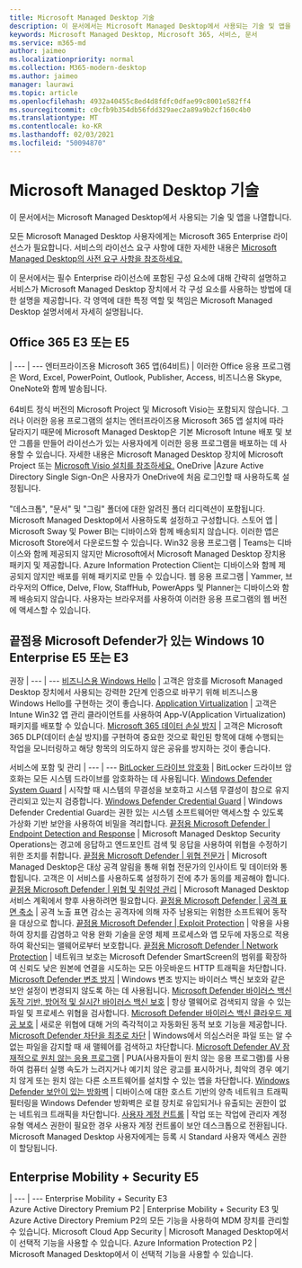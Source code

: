 ```yaml
---
title: Microsoft Managed Desktop 기술
description: 이 문서에서는 Microsoft Managed Desktop에서 사용되는 기술 및 앱을 나열합니다.
keywords: Microsoft Managed Desktop, Microsoft 365, 서비스, 문서
ms.service: m365-md
author: jaimeo
ms.localizationpriority: normal
ms.collection: M365-modern-desktop
ms.author: jaimeo
manager: laurawi
ms.topic: article
ms.openlocfilehash: 4932a40455c8ed4d8fdfc0dfae99c8001e582ff4
ms.sourcegitcommit: c0cfb9b354db56fdd329aec2a89a9b2cf160c4b0
ms.translationtype: MT
ms.contentlocale: ko-KR
ms.lasthandoff: 02/03/2021
ms.locfileid: "50094870"
---
```

# <a name="microsoft-managed-desktop-technologies"></a>Microsoft Managed Desktop 기술

이 문서에서는 Microsoft Managed Desktop에서 사용되는 기술 및 앱을 나열합니다.

<!-- Microsoft 365 E5; Device as a Service -->
<!-- in O365 table, standard suite, removed this sentence "Please see the Installation of Project/Visio 64bit Click to Run Addendum for important deployment instructions. -->

모든 Microsoft Managed Desktop 사용자에게는 Microsoft 365 Enterprise 라이선스가 필요합니다. 서비스의 라이선스 요구 사항에 대한 자세한 내용은 [Microsoft Managed Desktop의 사전 요구 사항을 참조하세요.](../get-ready/prerequisites.md)

이 문서에서는 필수 Enterprise 라이선스에 포함된 구성 요소에 대해 간략히 설명하고 서비스가 Microsoft Managed Desktop 장치에서 각 구성 요소를 사용하는 방법에 대한 설명을 제공합니다. 각 영역에 대한 특정 역할 및 책임은 Microsoft Managed Desktop 설명서에서 자세히 설명됩니다. 

## <a name="office-365-e3-or-e5"></a>Office 365 E3 또는 E5
 |
 --- | ---
엔터프라이즈용 Microsoft 365 앱(64비트) | 이러한 Office 응용 프로그램은 Word, Excel, PowerPoint, Outlook, Publisher, Access, 비즈니스용 Skype, OneNote와 함께 발송됩니다.<br><br>64비트 정식 버전의 Microsoft Project 및 Microsoft Visio는 포함되지 않습니다. 그러나 이러한 응용 프로그램의 설치는 엔터프라이즈용 Microsoft 365 앱 설치에 따라 달라지기 때문에 Microsoft Managed Desktop은 기본 Microsoft Intune 배포 및 보안 그룹을 만들어 라이선스가 있는 사용자에게 이러한 응용 프로그램을 배포하는 데 사용할 수 있습니다. 자세한 내용은 Microsoft Managed Desktop 장치에 Microsoft Project 또는 [Microsoft Visio 설치를 참조하세요.](../get-started/project-visio.md)
OneDrive |Azure Active Directory Single Sign-On은 사용자가 OneDrive에 처음 로그인할 때 사용하도록 설정됩니다.<br><br>"데스크톱", "문서" 및 "그림" 폴더에 대한 알려진 폴더 리디렉션이 포함됩니다. Microsoft Managed Desktop에서 사용하도록 설정하고 구성합니다.
스토어 앱 |    Microsoft Sway 및 Power BI는 디바이스와 함께 배송되지 않습니다. 이러한 앱은 Microsoft Store에서 다운로드할 수 있습니다.
Win32 응용 프로그램 |    Teams는 디바이스와 함께 제공되지 않지만 Microsoft에서 Microsoft Managed Desktop 장치용 패키지 및 제공합니다. Azure Information Protection Client는 디바이스와 함께 제공되지 않지만 배포를 위해 패키지로 만들 수 있습니다.
웹 응용 프로그램 |  Yammer, 브라우저의 Office, Delve, Flow, StaffHub, PowerApps 및 Planner는 디바이스와 함께 배송되지 않습니다. 사용자는 브라우저를 사용하여 이러한 응용 프로그램의 웹 버전에 액세스할 수 있습니다.



## <a name="windows-10-enterprise-e5-or-e3-with-microsoft-defender-for-endpoint"></a>끝점용 Microsoft Defender가 있는 Windows 10 Enterprise E5 또는 E3
권장
 |
 --- | ---
[비즈니스용 Windows Hello](https://docs.microsoft.com/windows/security/identity-protection/hello-for-business/hello-identity-verification) | 고객은 암호를 Microsoft Managed Desktop 장치에서 사용되는 강력한 2단계 인증으로 바꾸기 위해 비즈니스용 Windows Hello를 구현하는 것이 좋습니다.
[Application Virtualization](https://docs.microsoft.com/windows/application-management/app-v/appv-technical-reference) | 고객은 Intune Win32 앱 관리 클라이언트를 사용하여 App-V(Application Virtualization) 패키지를 배포할 수 있습니다.
[Microsoft 365 데이터 손실 방지](https://docs.microsoft.com/microsoft-365/compliance/endpoint-dlp-learn-about) | 고객은 Microsoft 365 DLP(데이터 손실 방지)를 구현하여 중요한 것으로 확인된 항목에 대해 수행되는 작업을 모니터링하고 해당 항목의 의도하지 않은 공유를 방지하는 것이 좋습니다.   

서비스에 포함 및 관리
 |
 --- | ---
[BitLocker 드라이브 암호화](https://docs.microsoft.com/windows/security/information-protection/bitlocker/bitlocker-overview) | BitLocker 드라이브 암호화는 모든 시스템 드라이브를 암호화하는 데 사용됩니다. 
[Windows Defender System Guard]( https://docs.microsoft.com/windows/security/threat-protection/windows-defender-system-guard/system-guard-how-hardware-based-root-of-trust-helps-protect-windows) | 시작할 때 시스템의 무결성을 보호하고 시스템 무결성이 참으로 유지 관리되고 있는지 검증합니다.
[Windows Defender Credential Guard]( https://docs.microsoft.com/windows/security/identity-protection/credential-guard/credential-guard) | Windows Defender Credential Guard는 권한 있는 시스템 소프트웨어만 액세스할 수 있도록 가상화 기반 보안을 사용하여 비밀을 격리합니다.
[끝점용 Microsoft Defender | Endpoint Detection and Response](https://docs.microsoft.com/windows/security/threat-protection/microsoft-defender-atp/overview-endpoint-detection-response) |     Microsoft Managed Desktop Security Operations는 경고에 응답하고 엔드포인트 검색 및 응답을 사용하여 위협을 수정하기 위한 조치를 취합니다.
[끝점용 Microsoft Defender | 위협 전문가](https://docs.microsoft.com/windows/security/threat-protection/microsoft-defender-atp/microsoft-threat-experts) | Microsoft Managed Desktop은 대상 공격 알림을 통해 위협 전문가의 인사이트 및 데이터와 통합됩니다. 고객은 이 서비스를 사용하도록 설정하기 전에 추가 동의를 제공해야 합니다.  
[끝점용 Microsoft Defender | 위협 및 취약성 관리](https://docs.microsoft.com/windows/security/threat-protection/microsoft-defender-atp/next-gen-threat-and-vuln-mgt) | Microsoft Managed Desktop 서비스 계획에서 향후 사용하려면 필요합니다.
[끝점용 Microsoft Defender | 공격 표면 축소](https://docs.microsoft.com/windows/security/threat-protection/microsoft-defender-atp/attack-surface-reduction) | 공격 노출 표면 감소는 공격자에 의해 자주 남용되는 위험한 소프트웨어 동작을 대상으로 합니다.
[끝점용 Microsoft Defender | Exploit Protection](https://docs.microsoft.com/windows/security/threat-protection/microsoft-defender-atp/exploit-protection) | 악용을 사용하여 장치를 감염하고 악용 완화 기술을 운영 체제 프로세스와 앱 모두에 자동으로 적용하여 확산되는 맬웨어로부터 보호합니다.
[끝점용 Microsoft Defender | Network Protection](https://docs.microsoft.com/windows/security/threat-protection/microsoft-defender-atp/network-protection) | 네트워크 보호는 Microsoft Defender SmartScreen의 범위를 확장하여 신뢰도 낮은 원본에 연결을 시도하는 모든 아웃바운드 HTTP 트래픽을 차단합니다.
[Microsoft Defender 변조 방지](https://docs.microsoft.com/windows/security/threat-protection/microsoft-defender-antivirus/prevent-changes-to-security-settings-with-tamper-protection) | Windows 변조 방지는 바이러스 백신 보호와 같은 보안 설정이 변경되지 않도록 하는 데 사용됩니다.
[Microsoft Defender 바이러스 백신 동작 기반, 방어적 및 실시간 바이러스 백신 보호]( https://docs.microsoft.com/windows/security/threat-protection/microsoft-defender-antivirus/microsoft-defender-antivirus-in-windows-10) | 항상 맬웨어로 검색되지 않을 수 있는 파일 및 프로세스 위협을 검사합니다.
[Microsoft Defender 바이러스 백신 클라우드 제공 보호](https://docs.microsoft.com/windows/security/threat-protection/microsoft-defender-antivirus/utilize-microsoft-cloud-protection-microsoft-defender-antivirus) | 새로운 위협에 대해 거의 즉각적이고 자동화된 동적 보호 기능을 제공합니다.
[Microsoft Defender 차단을 최초로 차단](https://docs.microsoft.com/windows/security/threat-protection/microsoft-defender-antivirus/configure-block-at-first-sight-microsoft-defender-antivirus) | Windows에서 의심스러운 파일 또는 알 수 없는 파일을 감지할 때 새 맬웨어를 검색하고 차단합니다.
[Microsoft Defender AV 잠재적으로 원치 않는 응용 프로그램](https://docs.microsoft.com/windows/security/threat-protection/microsoft-defender-antivirus/detect-block-potentially-unwanted-apps-microsoft-defender-antivirus) | PUA(사용자들이 원치 않는 응용 프로그램)를 사용하여 컴퓨터 실행 속도가 느려지거나 예기치 않은 광고를 표시하거나, 최악의 경우 예기치 않게 또는 원치 않는 다른 소프트웨어를 설치할 수 있는 앱을 차단합니다.
[Windows Defender 보안이 있는 방화벽](https://docs.microsoft.com/windows/security/threat-protection/windows-firewall/windows-firewall-with-advanced-security) | 디바이스에 대한 호스트 기반의 양측 네트워크 트래픽 필터링을 Windows Defender 방화벽은 로컬 장치로 유입되거나 유출되는 권한이 없는 네트워크 트래픽을 차단합니다.
[사용자 계정 컨트롤](https://docs.microsoft.com/windows/security/identity-protection/user-account-control/how-user-account-control-works) | 작업 또는 작업에 관리자 계정 유형 액세스 권한이 필요한 경우 사용자 계정 컨트롤이 보안 데스크톱으로 전환됩니다. Microsoft Managed Desktop 사용자에게는 등록 시 Standard 사용자 액세스 권한이 할당됩니다. 


## <a name="enterprise-mobility--security-e5"></a>Enterprise Mobility + Security E5

 |
 --- | ---
Enterprise Mobility + Security E3<br>Azure Active Directory Premium P2 |    Enterprise Mobility + Security E3 및 Azure Active Directory Premium P2의 모든 기능을 사용하여 MDM 장치를 관리할 수 있습니다.
Microsoft Cloud App Security |  Microsoft Managed Desktop에서 이 선택적 기능을 사용할 수 있습니다.
Azure Information Protection P2  | Microsoft Managed Desktop에서 이 선택적 기능을 사용할 수 있습니다.

